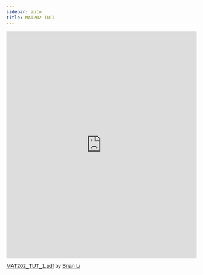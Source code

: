 ```yaml
---
sidebar: auto
title: MAT202 TUT1
---
```


<iframe class="scribd_iframe_embed" title="MAT202_TUT_1.pdf" src="https://www.scribd.com/embeds/476721752/content?start_page=1&view_mode=scroll&access_key=key-6BQB2bcLbmH8ecgMil3w" data-auto-height="true" data-aspect-ratio="1.777120315581854" scrolling="no" width="100%" height="600" frameborder="0"></iframe><p  style="   margin: 12px auto 6px auto;   font-family: Helvetica,Arial,Sans-serif;   font-style: normal;   font-variant: normal;   font-weight: normal;   font-size: 14px;   line-height: normal;   font-size-adjust: none;   font-stretch: normal;   -x-system-font: none;   display: block;"   ><a title="View MAT202_TUT_1.pdf on Scribd" href="https://www.scribd.com/document/476721752/MAT202-TUT-1-pdf#from_embed"  style="text-decoration: underline;">MAT202_TUT_1.pdf</a> by <a title="View Brian Li's profile on Scribd" href="https://www.scribd.com/user/514896959/Brian-Li#from_embed"  style="text-decoration: underline;">Brian Li</a></p>